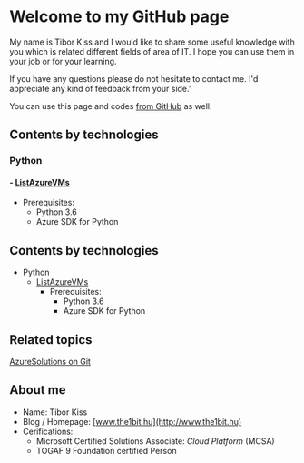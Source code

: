 Welcome to my GitHub page
=====

My name is Tibor Kiss and I would like to share some useful knowledge with you which is related different fields of area of IT. I hope you can use them in your job or for your learning.

If you have any questions please do not hesitate to contact me. I'd appreciate any kind of feedback from your side.'

You can use this page and codes [from GitHub](https://github.com/the1bit/Playground) as well.

## Contents by technologies

### Python
#### - [ListAzureVMs](https://github.com/the1bit/Playground/tree/master/Python)
* Prerequisites:
	* Python 3.6
	* Azure SDK for Python

Contents by technologies
--------
* Python
	* <a href="https://github.com/the1bit/Playground/tree/master/Python" target="_blank">ListAzureVMs</a>
		* Prerequisites:
			* Python 3.6
			* Azure SDK for Python


## Related topics
[AzureSolutions on Git](https://the1bit.github.io/AzureSolutions/)

## About me
* Name: Tibor Kiss
* Blog / Homepage: [www.the1bit.hu](http://www.the1bit.hu)
* Cerifications:
	* Microsoft Certified Solutions Associate: *Cloud Platform* (MCSA)
	* TOGAF 9 Foundation certified Person

